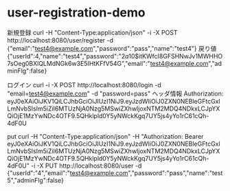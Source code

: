 # user-registration-demo

新規登録
curl -H "Content-Type:application/json" -i -X POST http://localhost:8080/user/register -d {\"email\":\"test4@example.com\",\"password\":\"pass\",\"name\":\"test4\"}
戻り値
{"userId":4,"name":"test4","password":"$2a$10$itKWfcI8GFSHNwJv1MWHHO7sOeg0BXlQLMdNGk6w3E5IHtKFfV54G","email":"test4@example.com","adminFlg":false}

ログイン
curl -i -X POST http://localhost:8080/login -d "email=test4@example.com" -d "password=pass"
ヘッダ情報
Authorization: eyJ0eXAiOiJKV1QiLCJhbGciOiJIUzI1NiJ9.eyJzdWIiOiJ0ZXN0NEBleGFtcGxlLmNvbSIsIm5iZiI6MTUzNjA0Nzg5MSwiZXhwIjoxNTM2MDQ4NDkxLCJpYXQiOjE1MzYwNDc4OTF9.5QHklpld0Y5yNWckKgq7UY5js4yYo1rC61cQh-4dF0U

put
curl -H "Content-Type:application/json" -H "Authorization: Bearer eyJ0eXAiOiJKV1QiLCJhbGciOiJIUzI1NiJ9.eyJzdWIiOiJ0ZXN0NEBleGFtcGxlLmNvbSIsIm5iZiI6MTUzNjA0Nzg5MSwiZXhwIjoxNTM2MDQ4NDkxLCJpYXQiOjE1MzYwNDc4OTF9.5QHklpld0Y5yNWckKgq7UY5js4yYo1rC61cQh-4dF0U" -i -X PUT http://localhost:8080/user -d {\"userId\":\"4\",\"email\":\"test4@example.com\",\"password\":\"pass\",\"name\":\"test5\","adminFlg":false}
